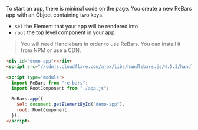 To start an app, there is minimal code on the page. You create a new ReBars app with an Object containing two keys.

- `$el` the Element that your app will be rendered into
- `root` the top level component in your app.

> You will need Handlebars in order to use ReBars. You can install it from NPM or use a CDN.

``` html
<div id="demo-app"></div>
<script src="//cdnjs.cloudflare.com/ajax/libs/handlebars.js/4.5.3/handlebars.min.js"></script>

<script type="module">
  import ReBars from "re-bars";
  import RootComponent from "./app.js";

  ReBars.app({
    $el: document.getElementById("demo-app"),
    root: RootComponent,
  });
</script>
```
